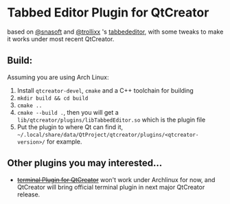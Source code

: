 # Tabbed Editor Plugin for QtCreator

based on [@snasoft](https://sourceforge.net/u/snasoft/profile/) and [@trollixx](https://sourceforge.net/u/trollixx/profile/) 's [tabbededitor](https://sourceforge.net/projects/tabbededitor/), with some tweaks to make it works under most recent QtCreator.

## Build:

Assuming you are using Arch Linux:

1. Install `qtcreator-devel`, `cmake` and a C++ toolchain for building
2. `mkdir build && cd build`
3. `cmake ..`
4. `cmake --build .`, then you will get a `lib/qtcreator/plugins/libTabbedEditor.so` which is the plugin file
5. Put the plugin to where Qt can find it, `~/.local/share/data/QtProject/qtcreator/plugins/<qtcreator-version>/` for example.

## Other plugins you may interested...

 - ~~[terminal Plugin for QtCreator](https://github.com/BLumia/qtc-terminal-plugin)~~ won't work under Archlinux for now, and QtCreator will bring official terminal plugin in next major QtCreator release.
